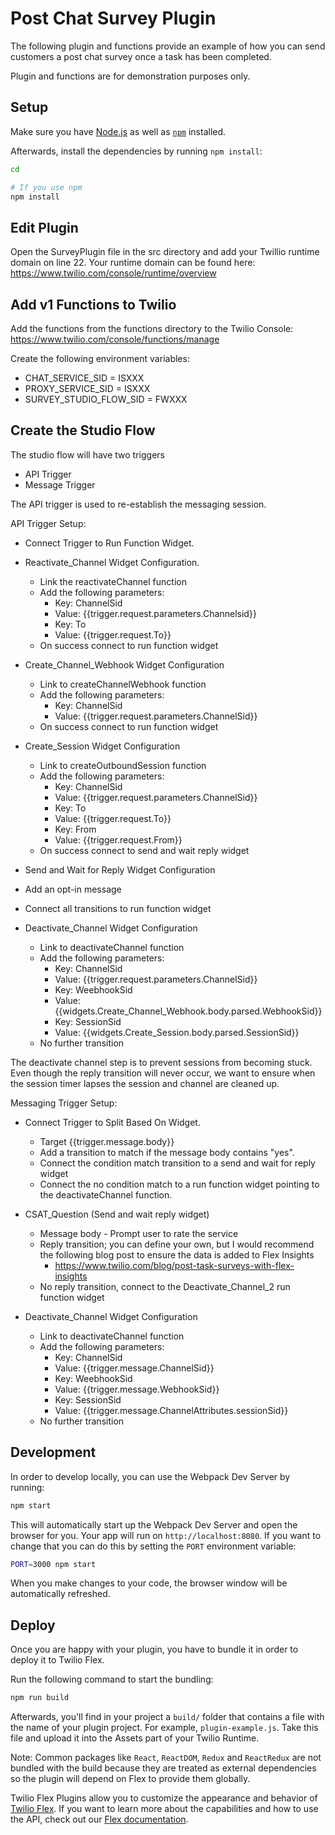 # Post Chat Survey Plugin
The following plugin and functions provide an example of how you can send customers a post chat survey once a task has been completed.

Plugin and functions are for demonstration purposes only.

## Setup

Make sure you have [Node.js](https://nodejs.org) as well as [`npm`](https://npmjs.com) installed.

Afterwards, install the dependencies by running `npm install`:

```bash
cd 

# If you use npm
npm install
```

## Edit Plugin
Open the SurveyPlugin file in the src directory and add your Twillio runtime domain on line 22. Your runtime domain can be found here: https://www.twilio.com/console/runtime/overview 

## Add v1 Functions to Twilio

Add the functions from the functions directory to the Twilio Console:
https://www.twilio.com/console/functions/manage

Create the following environment variables:

* CHAT_SERVICE_SID = ISXXX
* PROXY_SERVICE_SID = ISXXX
* SURVEY_STUDIO_FLOW_SID = FWXXX

## Create the Studio Flow
The studio flow will have two triggers
* API Trigger
* Message Trigger

The API trigger is used to re-establish the messaging session.

API Trigger Setup:
* Connect Trigger to Run Function Widget.
* Reactivate_Channel Widget Configuration.
  * Link the reactivateChannel function
  * Add the following parameters:
    * Key: ChannelSid
    * Value: {{trigger.request.parameters.Channelsid}}
    * Key: To
    * Value: {{trigger.request.To}}
   * On success connect to run function widget
   
* Create_Channel_Webhook Widget Configuration
  * Link to createChannelWebhook function
  * Add the following parameters:
    * Key: ChannelSid
    * Value: {{trigger.request.parameters.ChannelSid}}
   * On success connect to run function widget
   
* Create_Session Widget Configuration
  * Link to createOutboundSession function
  * Add the following parameters:
    * Key: ChannelSid
    * Value: {{trigger.request.parameters.ChannelSid}}
    * Key: To
    * Value: {{trigger.request.To}}
    * Key: From
    * Value: {{trigger.request.From}}
   * On success connect to send and wait reply widget
   
 * Send and Wait for Reply Widget Configuration
  * Add an opt-in message
  * Connect all transitions to run function widget
  
* Deactivate_Channel Widget Configuration
  * Link to deactivateChannel function
  * Add the following parameters:
    * Key: ChannelSid
    * Value: {{trigger.request.parameters.ChannelSid}}
    * Key: WeebhookSid
    * Value: {{widgets.Create_Channel_Webhook.body.parsed.WebhookSid}}
    * Key: SessionSid
    * Value: {{widgets.Create_Session.body.parsed.SessionSid}}
  * No further transition
  
The deactivate channel step is to prevent sessions from becoming stuck. Even though the reply transition will never occur, we want to ensure when the session timer lapses the session and channel are cleaned up.

Messaging Trigger Setup:

* Connect Trigger to Split Based On Widget.
  * Target {{trigger.message.body}}
  * Add a transition to match if the message body contains "yes".
  * Connect the condition match transition to a send and wait for reply widget
  * Connect the no condition match to a run function widget pointing to the deactivateChannel function.

* CSAT_Question (Send and wait reply widget)
  * Message body - Prompt user to rate the service
  * Reply transition; you can define your own, but I would recommend the following blog post to ensure the data is added to Flex Insights
    * https://www.twilio.com/blog/post-task-surveys-with-flex-insights
  * No reply transition, connect to the Deactivate_Channel_2 run function widget

* Deactivate_Channel Widget Configuration
  * Link to deactivateChannel function
  * Add the following parameters:
    * Key: ChannelSid
    * Value: {{trigger.message.ChannelSid}}
    * Key: WeebhookSid
    * Value: {{trigger.message.WebhookSid}}
    * Key: SessionSid
    * Value: {{trigger.message.ChannelAttributes.sessionSid}}
  * No further transition
 

## Development

In order to develop locally, you can use the Webpack Dev Server by running:

```bash
npm start
```

This will automatically start up the Webpack Dev Server and open the browser for you. Your app will run on `http://localhost:8080`. If you want to change that you can do this by setting the `PORT` environment variable:

```bash
PORT=3000 npm start
```

When you make changes to your code, the browser window will be automatically refreshed.

## Deploy

Once you are happy with your plugin, you have to bundle it in order to deploy it to Twilio Flex.

Run the following command to start the bundling:

```bash
npm run build
```

Afterwards, you'll find in your project a `build/` folder that contains a file with the name of your plugin project. For example, `plugin-example.js`. Take this file and upload it into the Assets part of your Twilio Runtime.

Note: Common packages like `React`, `ReactDOM`, `Redux` and `ReactRedux` are not bundled with the build because they are treated as external dependencies so the plugin will depend on Flex to provide them globally.

Twilio Flex Plugins allow you to customize the appearance and behavior of [Twilio Flex](https://www.twilio.com/flex). If you want to learn more about the capabilities and how to use the API, check out our [Flex documentation](https://www.twilio.com/docs/flex).

